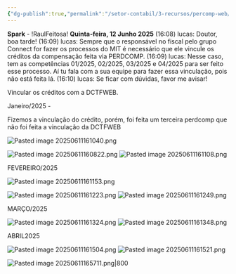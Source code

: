 ```yaml
---
{"dg-publish":true,"permalink":"/setor-contabil/3-recursos/percomp-web/","dgPassFrontmatter":true,"created":"2025-06-11T16:06:43.960-03:00","updated":"2025-06-12T17:27:39.735-03:00"}
---
```



**Spark** - !RaulFeitosa!
**Quinta-feira, 12 Junho 2025**
(16:08) lucas: Doutor, boa tarde!
(16:09) lucas: Sempre que o responsável no fiscal pelo grupo Connect for fazer os processos do MIT é necessário que ele vincule os créditos da compensação feita via PERDCOMP.
(16:09) lucas: Nesse caso, tem as competências 01/2025, 02/2025, 03/2025 e 04/2025 para ser feito esse processo. Aí tu fala com a sua equipe para fazer essa vinculação, pois não está feita lá.
(16:10) lucas: Se ficar com dúvidas, favor me avisar!




Vincular os créditos com a DCTFWEB.

Janeiro/2025 - 

Fizemos a vinculação do crédito, porém, foi feita um terceira perdcomp que não foi feita a vinculação da DCTFWEB 

![Pasted image 20250611161040.png](/img/user/SETOR%20CONT%C3%81BIL/4.%20ARQUIVOS/Pasted%20image%2020250611161040.png)

![Pasted image 20250611160822.png](/img/user/SETOR%20CONT%C3%81BIL/4.%20ARQUIVOS/Pasted%20image%2020250611160822.png)
![Pasted image 20250611161108.png](/img/user/SETOR%20CONT%C3%81BIL/4.%20ARQUIVOS/Pasted%20image%2020250611161108.png)




FEVEREIRO/2025

![Pasted image 20250611161153.png](/img/user/SETOR%20CONT%C3%81BIL/4.%20ARQUIVOS/Pasted%20image%2020250611161153.png)

![Pasted image 20250611161223.png](/img/user/SETOR%20CONT%C3%81BIL/4.%20ARQUIVOS/Pasted%20image%2020250611161223.png)
![Pasted image 20250611161249.png](/img/user/SETOR%20CONT%C3%81BIL/4.%20ARQUIVOS/Pasted%20image%2020250611161249.png)

MARÇO/2025

![Pasted image 20250611161324.png](/img/user/SETOR%20CONT%C3%81BIL/4.%20ARQUIVOS/Pasted%20image%2020250611161324.png)
![Pasted image 20250611161348.png](/img/user/SETOR%20CONT%C3%81BIL/4.%20ARQUIVOS/Pasted%20image%2020250611161348.png)


ABRIL2025

![Pasted image 20250611161504.png](/img/user/SETOR%20CONT%C3%81BIL/4.%20ARQUIVOS/Pasted%20image%2020250611161504.png)
![Pasted image 20250611161521.png](/img/user/SETOR%20CONT%C3%81BIL/4.%20ARQUIVOS/Pasted%20image%2020250611161521.png)


![Pasted image 20250611165711.png|800](/img/user/SETOR%20CONT%C3%81BIL/4.%20ARQUIVOS/Pasted%20image%2020250611165711.png)